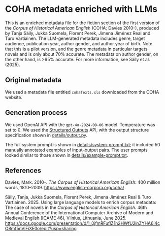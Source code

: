 # COHA metadata enriched with LLMs

This is an enriched metadata file for the fiction section of the first version of the _Corpus of Historical American English_ (COHA; Davies 2010–), produced by Tanja Säily, Jukka Suomela, Florent Perek, Jimena Jiménez Real and Turo Vartiainen. The LLM-generated metadata includes genre, target audience, publication year, author gender, and author year of birth. Note that this is a pilot version, and the genre metadata in particular targets novels and is only about 70% accurate. The metadata on author gender, on the other hand, is >95% accurate. For more information, see Säily et al. (2025).

## Original metadata

We used a metadata file entitled `cohaTexts.xls` downloaded from the COHA website.

## Generation process

We used OpenAI API with the `gpt-4o-2024-08-06` model. Temperature was set to 0. We used the [Structured Outputs](https://platform.openai.com/docs/guides/structured-outputs/json-mode?api-mode=responses) API, with the output structure specification shown in [details/output.py](details/output.py).

The full system prompt is shown in [details/system-prompt.txt](details/system-prompt.txt); it included 50 manually annotated examples of input–output pairs. The user prompts looked similar to those shown in [details/example-prompt.txt](details/example-prompt.txt).

## References

Davies, Mark. 2010–. _The Corpus of Historical American English_: 400 million words, 1810–2009. https://www.english-corpora.org/coha/

Säily, Tanja, Jukka Suomela, Florent Perek, Jimena Jiménez Real & Turo Vartiainen. 2025. Using large language models to enrich corpus metadata: The case of novels in the _Corpus of Historical American English_. 46th Annual Conference of the International Computer Archive of Modern and Medieval English (ICAME 46), Vilnius, Lithuania, June 2025. https://docs.google.com/presentation/d/1_0jfmRFuflZ1h2HWfU2inZYHA6i4cO8mf5nVlFiXE0o/edit?usp=sharing
